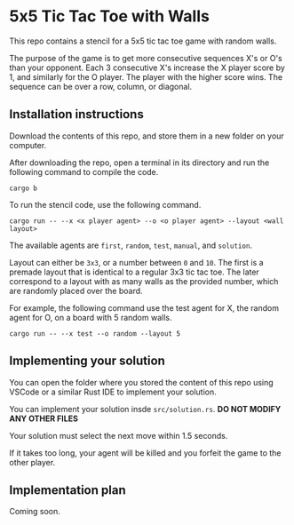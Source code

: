# 5x5 Tic Tac Toe with Walls

This repo contains a stencil for a 5x5 tic tac toe game with random walls.

The purpose of the game is to get more consecutive sequences X's or O's than
your opponent. Each 3 consecutive X's increase the X player score by 1, and similarly
for the O player. The player with the higher score wins. The sequence can be over
a row, column, or diagonal.

## Installation instructions

Download the contents of this repo, and store them in a new folder on your computer.



After downloading the repo, open a terminal in its directory and run the following command to compile the code.
```
cargo b
```

To run the stencil code, use the following command.
```
cargo run -- --x <x player agent> --o <o player agent> --layout <wall layout>
```

The available agents are `first`, `random`, `test`, `manual`, and `solution`.

Layout can either be `3x3`, or a number between `0` and `10`. The first is a premade
layout that is identical to a regular 3x3 tic tac toe. The later correspond to a layout
with as many walls as the provided number, which are randomly placed over the board.


For example, the following command use the test agent for X, the random agent for O, on a board with 5 random walls.
```
cargo run -- --x test --o random --layout 5
```

## Implementing your solution

You can open the folder where you stored the content of this repo using VSCode or a similar Rust IDE to implement your solution.

You can implement your solution insde `src/solution.rs`. **DO NOT MODIFY ANY OTHER FILES**

Your solution must select the next move within 1.5 seconds.

If it takes too long, your agent will be killed and you forfeit the game to the other player.

## Implementation plan

Coming soon.
